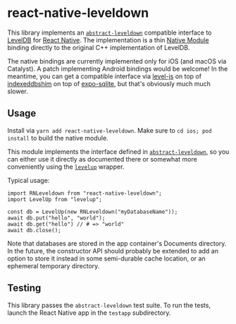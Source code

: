 # react-native-leveldown

This library implements an [`abstract-leveldown`](https://github.com/Level/abstract-leveldown) compatible interface to [LevelDB](https://github.com/google/leveldb) for [React Native](https://reactnative.dev). The implementation is a thin [Native Module](https://reactnative.dev/docs/native-modules-setup) binding directly to the original C++ implementation of LevelDB.

The native bindings are currently implemented only for iOS (and macOS via Catalyst). A patch implementing Android bindings would be welcome! In the meantime, you can get a compatible interface via [level-js](https://github.com/Level/level-js) on top of [indexeddbshim](https://github.com/indexeddbshim/indexeddbshim) on top of [expo-sqlite](https://github.com/expo/expo/tree/master/packages/expo-sqlite), but that's obviously much much slower.

## Usage

Install via `yarn add react-native-leveldown`. Make sure to `cd ios; pod install` to build the native module.

This module implements the interface defined in [`abstract-leveldown`](https://github.com/Level/abstract-leveldown), so you can either use it directly as documented there or somewhat more conveniently using the [`levelup`](https://github.com/Level/levelup) wrapper.

Typical usage:

```
import RNLeveldown from "react-native-leveldown";
import LevelUp from "levelup";

const db = LevelUp(new RNLeveldown("myDatabaseName"));
await db.put("hello", "world");
await db.get("hello") // # => "world"
await db.close();
```

Note that databases are stored in the app container's Documents directory. In the future, the constructor API should probably be extended to add an option to store it instead in some semi-durable cache location, or an ephemeral temporary directory. 

## Testing

This library passes the `abstract-leveldown` test suite. To run the tests, launch the React Native app in the `testapp` subdirectory.
